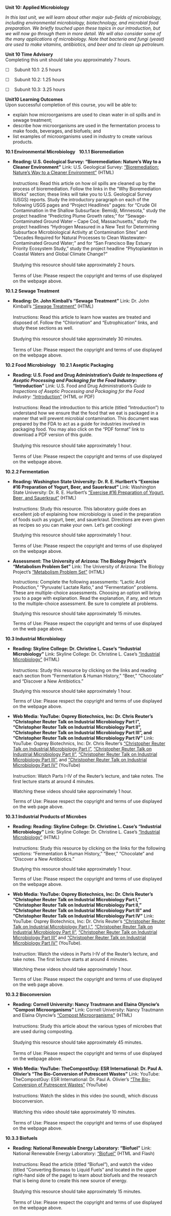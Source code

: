 **Unit 10: Applied Microbiology** <span id="10"></span> 

*In this last unit, we will learn about other major sub-fields of
microbiology, including environmental microbiology, biotechnology, and
microbial food preparation. We briefly touched upon these topics in our
introduction, but we will now go through them in more detail. We will
also consider some of the many applications of microbiology. Note that
bacteria and fungi (yeast) are used to make vitamins, antibiotics, and
beer and to clean up petroleum.*

**Unit 10 Time Advisory**  
Completing this unit should take you approximately 7 hours.  
  
 ☐    Subunit 10.1: 2.5 hours  
  
 ☐    Subunit 10.2: 1.25 hours  
  
 ☐    Subunit 10.3: 3.25 hours

**Unit10 Learning Outcomes**  
Upon successful completion of this course, you will be able to:
-   explain how microorganisms are used to clean water in oil spills and
    in sewage treatment;
-   describe how microorganisms are used in the fermentation process to
    make foods, beverages, and biofuels; and
-   list examples of microorganisms used in industry to create various
    products.

**10.1 Environmental Microbiology** <span id="10.1"></span> 
**10.1.1 Bioremediation** <span id="10.1.1"></span> 
-   **Reading: U.S. Geological Survey: “Bioremediation: Nature’s Way to
    a Cleaner Environment”**
    Link: U.S. Geological Survey: [“Bioremediation: Nature’s Way to a
    Cleaner Environment”](http://water.usgs.gov/wid/html/bioremed.html)
    (HTML)  
        
     Instructions: Read this article on how oil spills are cleaned up by
    the process of bioremediation. Follow the links in the “Why
    Bioremediation Works” section; these links will take you to U.S.
    Geological Survey (USGS) reports. Study the introductory paragraph
    on each of the following USGS pages and “Project Headlines” pages:
    for “Crude Oil Contamination in the Shallow Subsurface: Bemidji,
    Minnesota,” study the project headline “Predicting Plume Growth
    rates;” for “Sewage-Contaminated Ground Water – Cape Cod,
    Massachusetts,” study the project headlines “Hydrogen Measured in a
    New Test for Determining Subsurface Microbiological Activity at
    Contamination Sites” and “Decades Required for Natural Processes to
    Clean Wastewater-Contaminated Ground Water;” and for “San Francisco
    Bay Estuary Priority Ecosystem Study,” study the project headline
    “Phytoplankton in Coastal Waters and Global Climate Change?”   
        
     Studying this resource should take approximately 2 hours.  
        
     Terms of Use: Please respect the copyright and terms of use
    displayed on the webpage above.

**10.1.2 Sewage Treatment** <span id="10.1.2"></span> 
-   **Reading: Dr. John Kimball’s “Sewage Treatment”**
    Link: Dr. John Kimball’s [“Sewage
    Treatment”](http://users.rcn.com/jkimball.ma.ultranet/BiologyPages/S/SewageTreatment.html)
    (HTML)  
        
     Instructions: Read this article to learn how wastes are treated and
    disposed of. Follow the “Chlorination” and “Eutrophication” links,
    and study these sections as well.  
        
     Studying this resource should take approximately 30 minutes.  
        
     Terms of Use: Please respect the copyright and terms of use
    displayed on the webpage above.

**10.2 Food Microbiology** <span id="10.2"></span> 
**10.2.1 Aseptic Packaging** <span id="10.2.1"></span> 
-   **Reading: U.S. Food and Drug Administration’s *Guide to Inspections
    of Aseptic Processing and Packaging for the Food Industry*:
    “Introduction”**
    Link: U.S. Food and Drug Administration’s *Guide to Inspections of
    Aseptic Processing and Packaging for the Food
    Industry*: [“Introduction”](http://www.fda.gov/iceci/inspections/inspectionguides/ucm074946.htm)
    (HTML or PDF)  
        
     Instructions: Read the introduction to this article (titled
    “Introduction”) to understand how we ensure that the food that we
    eat is packaged in a manner that will prevent microbial
    contamination. This document was prepared by the FDA to act as a
    guide for industries involved in packaging food. You may also click
    on the “PDF format” link to download a PDF version of this guide.  
        
     Studying this resource should take approximately 1 hour.  
        
     Terms of Use: Please respect the copyright and terms of use
    displayed on the webpage above.

**10.2.2 Fermentation** <span id="10.2.2"></span> 
-   **Reading: Washington State University: Dr. R. E. Hurlbert’s
    “Exercise \#16 Preparation of Yogurt, Beer, and Sauerkraut”**
    Link: Washington State University: Dr. R. E. Hurlbert’s [“Exercise
    \#16 Preparation of Yogurt, Beer, and
    Sauerkraut”](https://web.archive.org/web/20130713101453/http://www.slic2.wsu.edu:82/hurlbert/micro101/pages/101lab16.html)
    (HTML)  
        
     Instructions: Study this resource. This laboratory guide does an
    excellent job of explaining how microbiology is used in the
    preparation of foods such as yogurt, beer, and sauerkraut.
    Directions are even given as recipes so you can make your own. Let’s
    get cooking!  
      
     Studying this resource should take approximately 1 hour.  
        
     Terms of Use: Please respect the copyright and terms of use
    displayed on the webpage above.

-   **Assessment: The University of Arizona: The Biology Project’s
    “Metabolism Problem Set”**
    Link: The University of Arizona: The Biology Project’s [“Metabolism
    Problem
    Set”](http://www.biology.arizona.edu/biochemistry/problem_sets/metabolism/metabolism.html)
    (HTML)  
      
     Instructions: Complete the following assessments: “Lactic Acid
    Production,” “Pyruvate/ Lactate Ratio,” and “Fermentation” problems.
    These are multiple-choice assessments. Choosing an option will bring
    you to a page with explanation. Read the explanation, if any, and
    return to the multiple-choice assessment. Be sure to complete all
    problems.   
      
     Studying this resource should take approximately 15 minutes.  
      
     Terms of Use: Please respect the copyright and terms of use
    displayed on the web page above.

**10.3 Industrial Microbiology** <span id="10.3"></span> 
-   **Reading: Skyline College: Dr. Christine L. Case’s “Industrial
    Microbiology”**
    Link: Skyline College: Dr. Christine L. Case’s [“Industrial
    Microbiology”](http://www.skylinecollege.edu/case/indmic.html)
    (HTML)  
        
     Instructions: Study this resource by clicking on the links and
    reading each section from “Fermentation & Human History,” “Beer,”
    “Chocolate” and “Discover a New Antibiotics.”  
      
     Studying this resource should take approximately 1 hour.  
      
     Terms of Use: Please respect the copyright and terms of use
    displayed on the webpage above.

-   **Web Media: YouTube: Osprey Biotechnics, Inc: Dr. Chris Reuter’s
    “Christopher Reuter Talk on Industrial Microbiology Part I”,
    “Christopher Reuter Talk on Industrial Microbiology Part II”,
    “Christopher Reuter Talk on Industrial Microbiology Part III”, and
    “Christopher Reuter Talk on Industrial Microbiology Part IV”**
    Link: YouTube: Osprey Biotechnics, Inc: Dr. Chris Reuter’s
    [“Christopher Reuter Talk on Industrial Microbiology Part
    I”](http://www.youtube.com/watch?v=cvGnWh7sCXo), [“Christopher
    Reuter Talk on Industrial Microbiology Part
    II”](http://www.youtube.com/watch?v=f-eUBPFDvfA&feature=BFa&list=ULnQbDlcQE5Qo), [“Christopher
    Reuter Talk on Industrial Microbiology Part
    III”](http://www.youtube.com/watch?v=UeZ9KzMSSTM&feature=channel&list=UL),
    and [“Christopher Reuter Talk on Industrial Microbiology Part
    IV”](http://www.youtube.com/watch?v=nQbDlcQE5Qo&feature=channel&list=UL) (YouTube)  
        
     Instruction: Watch Parts I-IV of the Reuter’s lecture, and take
    notes. The first lecture starts at around 4 minutes.  
      
     Watching these videos should take approximately 1 hour.  
      
     Terms of Use: Please respect the copyright and terms of use
    displayed on the web page above.

**10.3.1 Industrial Products of Microbes** <span id="10.3.1"></span> 
-   **Reading: Reading: Skyline College: Dr. Christine L. Case’s
    “Industrial Microbiology”**
    Link: Skyline College: Dr. Christine L. Case’s [“Industrial
    Microbiology”](http://www.skylinecollege.edu/case/indmic.html) (HTML)  
        
     Instructions: Study this resource by clicking on the links for the
    following sections: “Fermentation & Human
    History,” “Beer,” “Chocolate” and “Discover a New Antibiotics.”  
      
     Studying this resource should take approximately 1 hour.  
      
     Terms of Use: Please respect the copyright and terms of use
    displayed on the webpage above.

-   **Web Media: YouTube: Osprey Biotechnics, Inc: Dr. Chris Reuter’s
    “Christopher Reuter Talk on Industrial Microbiology Part I,”
    “Christopher Reuter Talk on Industrial Microbiology Part II,”
    “Christopher Reuter Talk on Industrial Microbiology Part III” and
    “Christopher Reuter Talk on Industrial Microbiology Part IV”**
    Link: YouTube: Osprey Biotechnics, Inc: Dr. Chris Reuter’s
    [“Christopher Reuter Talk on Industrial Microbiology Part
    I,”](http://www.youtube.com/watch?v=cvGnWh7sCXo), [“Christopher
    Reuter Talk on Industrial Microbiology Part
    II”](http://www.youtube.com/watch?v=f-eUBPFDvfA&feature=BFa&list=ULnQbDlcQE5Qo),
    [“Christopher Reuter Talk on Industrial Microbiology Part
    III”](http://www.youtube.com/watch?v=UeZ9KzMSSTM&feature=channel&list=UL) and
    [“Christopher Reuter Talk on Industrial Microbiology Part
    IV”](http://www.youtube.com/watch?v=nQbDlcQE5Qo&feature=channel&list=UL) (YouTube).  
        
     Instruction: Watch the videos in Parts I-IV of the Reuter’s
    lecture, and take notes. The first lecture starts at around 4
    minutes.  
      
     Watching these videos should take approximately 1 hour.  
      
     Terms of Use: Please respect the copyright and terms of use
    displayed on the web page above.

**10.3.2 Bioconversion** <span id="10.3.2"></span> 
-   **Reading: Cornell University: Nancy Trautmann and Elaina Olynciw’s
    “Compost Microorganisms”**
    Link: Cornell University: Nancy Trautmann and Elaina Olynciw’s
    [“Compost
    Microorganisms”](http://compost.css.cornell.edu/microorg.html) (HTML)  
        
     Instructions: Study this article about the various types of
    microbes that are used during composting.  
        
     Studying this resource should take approximately 45 minutes.  
        
     Terms of Use: Please respect the copyright and terms of use
    displayed on the webpage above.

-   **Web Media: YouTube: TheCompostGuy: ESR International: Dr. Paul A.
    Olivier’s “The Bio-Conversion of Putrescent Wastes”**
    Link: YouTube: TheCompostGuy: ESR International: Dr. Paul A.
    Olivier’s [“The Bio-Conversion of Putrescent
    Wastes”](http://www.youtube.com/watch?v=7GqE-otypJk) (YouTube)  
        
     Instructions: Watch the slides in this video (no sound), which
    discuss bioconversion.   
        
     Watching this video should take approximately 10 minutes.  
        
     Terms of Use: Please respect the copyright and terms of use
    displayed on the webpage above.

**10.3.3 Biofuels** <span id="10.3.3"></span> 
-   **Reading: National Renewable Energy Laboratory: “Biofuel”**
    Link: National Renewable Energy Laboratory:
    [“Biofuel”](http://www.nrel.gov/learning/re_biofuels.html) (HTML and
    Flash)  
        
     Instructions: Read the article (titled “Biofuel”), and watch the
    video (titled “Converting Biomass to Liquid Fuels” and located in
    the upper right-hand side of the page) to learn about biofuels and
    the research that is being done to create this new source of
    energy.  
        
     Studying this resource should take approximately 15 minutes.  
        
     Terms of Use: Please respect the copyright and terms of use
    displayed on the webpage above.


